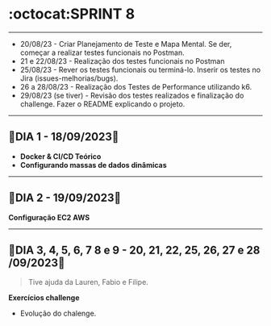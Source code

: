 # :octocat:SPRINT 8
---
- 20/08/23 - Criar Planejamento de Teste e Mapa Mental. Se der, começar a realizar testes funcionais no Postman.
- 21 e 22/08/23 - Realização dos testes funcionais no Postman 
- 25/08/23 - Rever os testes funcionais ou terminá-lo. Inserir os testes no Jira (issues-melhorias/bugs). 
- 26 a 28/08/23 - Realização dos Testes de Performance utilizando k6.  
- 29/08/23 (se tiver) - Revisão dos testes realizados e finalização do challenge. Fazer o README explicando o projeto. 
---
## :red_circle:DIA 1 - 18/09/2023:pushpin:
- **Docker & CI/CD Teórico**
- **Configurando massas de dados dinâmicas**

---
## :red_circle:DIA 2 - 19/09/2023:pushpin:
**Configuração EC2 AWS**

---
## :red_circle:DIA 3, 4, 5, 6, 7 8 e 9 - 20, 21, 22, 25, 26, 27 e 28 /09/2023:pushpin:
> Tive ajuda da Lauren, Fabio e Filipe.

**Exercícios challenge**
- Evolução do chalenge.
